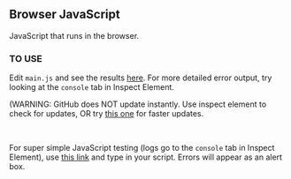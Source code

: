 ## Browser JavaScript

JavaScript that runs in the browser.

### TO USE

Edit `main.js` and see the results [here](https://ayunami2000.github.io/javascript-is-better-than-python/browser/main). For more detailed error output, try looking at the `console` tab in Inspect Element.

(WARNING: GitHub does NOT update instantly. Use inspect element to check for updates, OR try [this one](https://raw.githack.com/ayunami2000/javascript-is-better-than-python/master/browser/main.html) for faster updates.

<br>

For super simple JavaScript testing (logs go to the `console` tab in Inspect Element), use [this link](https://ayunami2000.github.io/javascript-is-better-than-python/browser/js_runner) and type in your script. Errors will appear as an alert box.
